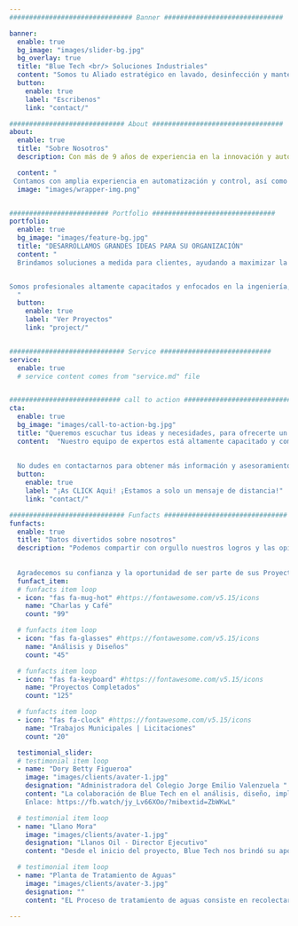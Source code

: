 ```yaml
---
############################### Banner ##############################

banner:
  enable: true
  bg_image: "images/slider-bg.jpg"
  bg_overlay: true
  title: "Blue Tech <br/> Soluciones Industriales"
  content: "Somos tu Aliado estratégico en lavado, desinfección y mantenimiento, así como en la ejecución de obras civiles. Con nuestro enfoque profesional y compromiso con la excelencia, podemos garantizar resultados de calidad y la satisfacción de nuestros clientes."
  button:
    enable: true
    label: "Escribenos"
    link: "contact/"

############################# About #################################
about:
  enable: true
  title: "Sobre Nosotros"
  description: Con más de 9 años de experiencia en la innovación y automatización del tratamiento de aguas y residuos, brindamos soluciones de alta calidad y eficiencia, respaldadas por nuestro compromiso constante con la mejora continua y la satisfacción de nuestros clientes. <br/> 

  content: "
 Contamos con amplia experiencia en automatización y control, así como en disciplinas complementarias como sistemas de supervisión de datos, instrumentación, control de procesos y redes de comunicación industrial. Nuestro objetivo es ofrecer soluciones eficientes y eficaces para optimizar los procesos de tratamiento de aguas y residuos, contribuyendo al cuidado del medio ambiente y al bienestar social.."
  image: "images/wrapper-img.png"


######################### Portfolio ###############################
portfolio:
  enable: true
  bg_image: "images/feature-bg.jpg"
  title: "DESARROLLAMOS GRANDES IDEAS PARA SU ORGANIZACIÓN"
  content: " 
  Brindamos soluciones a medida para clientes, ayudando a maximizar la eficiencia y la rentabilidad, al tiempo que protegemos y conservamos el recurso más valioso del planeta, el AGUA.


Somos profesionales altamente capacitados y enfocados en la ingeniería, construcción, instalación y mantenimiento de equipos de calidad y eficiencia comprobadas en el tratamiento de aguas. Nuestro propósito es mejorar la calidad del agua y preservar el medio AMBIENTE. 
  "
  button:
    enable: true
    label: "Ver Proyectos"
    link: "project/"


############################# Service ############################
service:
  enable: true
  # service content comes from "service.md" file


############################ call to action ###########################
cta:
  enable: true
  bg_image: "images/call-to-action-bg.jpg"
  title: "Queremos escuchar tus ideas y necesidades, para ofrecerte un servicio personalizado que se adapte a tus requerimientos y cumpla con tus expectativas."
  content:  "Nuestro equipo de expertos está altamente capacitado y comprometido con ofrecerte soluciones óptimas para tus proyectos, basadas en las últimas tendencias y avances tecnológicos del sector. Contáctanos y juntos encontraremos las soluciones que necesitas para llevar tus proyectos al siguiente nivel.
  
  
  No dudes en contactarnos para obtener más información y asesoramiento personalizado."
  button:
    enable: true
    label: "¡As CLICK Aqui! ¡Estamos a solo un mensaje de distancia!"
    link: "contact/"

############################# Funfacts ###############################
funfacts:
  enable: true
  title: "Datos divertidos sobre nosotros"
  description: "Podemos compartir con orgullo nuestros logros y las opiniones de nuestros clientes satisfechos. 
  
  
  Agradecemos su confianza y la oportunidad de ser parte de sus Proyectos Exitosos."
  funfact_item:
  # funfacts item loop
  - icon: "fas fa-mug-hot" #https://fontawesome.com/v5.15/icons
    name: "Charlas y Café"
    count: "99"

  # funfacts item loop
  - icon: "fas fa-glasses" #https://fontawesome.com/v5.15/icons
    name: "Análisis y Diseños"
    count: "45"

  # funfacts item loop
  - icon: "fas fa-keyboard" #https://fontawesome.com/v5.15/icons
    name: "Proyectos Completados"
    count: "125"

  # funfacts item loop
  - icon: "fas fa-clock" #https://fontawesome.com/v5.15/icons
    name: "Trabajos Municipales | Licitaciones"
    count: "20"

  testimonial_slider:
  # testimonial item loop
  - name: "Dory Betty Figueroa"
    image: "images/clients/avater-1.jpg"
    designation: "Administradora del Colegio Jorge Emilio Valenzuela "
    content: "La colaboración de Blue Tech en el análisis, diseño, implementación y montaje ha generado beneficios positivos en el tratamiento de aguas, lo que ha sido evaluado positivamente por la Secretaría del Medio Ambiente. Además, el proceso ha involucrado de manera exitosa a estudiantes y profesores en el aprendizaje sobre el tratamiento de aguas
    Enlace: https://fb.watch/jy_Lv66XOo/?mibextid=ZbWKwL"

  # testimonial item loop
  - name: "Llano Mora"
    image: "images/clients/avater-1.jpg"
    designation: "Llanos Oil - Director Ejecutivo"
    content: "Desde el inicio del proyecto, Blue Tech nos brindó su apoyo en el diseño e implementación de una planta de tratamiento de aguas que cumple con las especificaciones técnicas necesarias para mantener el control y la calidad del agua en nuestros cultivos. Gracias a su solución personalizada, hemos logrado asegurar el desarrollo óptimo de nuestros cultivos y mejorar nuestra eficiencia en el uso del agua. Enlace: https://fb.watch/jy_P6BzDwo/?mibextid=ZbWKwL"

  # testimonial item loop
  - name: "Planta de Tratamiento de Aguas"
    image: "images/clients/avater-3.jpg"
    designation: ""
    content: "EL Proceso de tratamiento de aguas consiste en recolectar y mezclar aguas residuales, pasarlas a un reactor biológico, realizar decantación de sólidos, regular el pH en un reactor químico y hacer aislamiento de material orgánico. Finalmente, el agua tratada pasa por varios compartimientos del tanque. A continuación puedes ver uno de nuestros trabajos.Enlace https://fb.watch/jy-BKnO_yI/."

---
```


